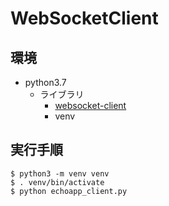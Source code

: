 # WebSocketClient

## 環境

* python3.7
    * ライブラリ
        * [websocket-client](https://github.com/websocket-client/websocket-client)
        * venv

## 実行手順

```shell
$ python3 -m venv venv
$ . venv/bin/activate
$ python echoapp_client.py
```
